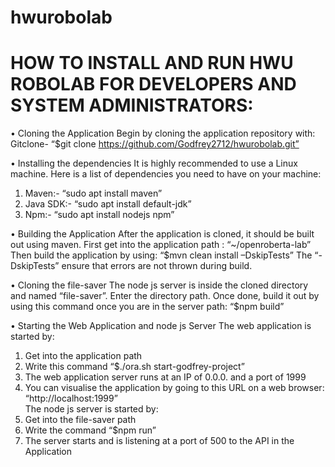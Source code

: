 # hwurobolab

# HOW TO INSTALL AND RUN HWU ROBOLAB FOR DEVELOPERS AND SYSTEM ADMINISTRATORS:
•	Cloning the Application
Begin by cloning the application repository with:
Gitclone- “$git clone https://github.com/Godfrey2712/hwurobolab.git”

•	Installing the dependencies
It is highly recommended to use a Linux machine. Here is a list of dependencies you need to have on your machine:
1.	Maven:- “sudo apt install maven”
2.	Java SDK:- “sudo apt install default-jdk”
3.	Npm:- “sudo apt install nodejs npm” 

•	Building the Application
After the application is cloned, it should be built out using maven. First get into the application path : “~/openroberta-lab”
Then build the application by using:
“$mvn clean install –DskipTests”
The “-DskipTests” ensure that errors are not thrown during build.

•	Cloning the file-saver
The node js server is inside the cloned directory and named “file-saver”. Enter the directory path.
Once done, build it out by using this command once you are in the server path:
“$npm build”

•	Starting the Web Application and node js Server
The web application is started by:
1.	Get into the application path
2.	Write this command “$./ora.sh start-godfrey-project”
3.	The web application server runs at an IP of 0.0.0. and a port of 1999
4.	You can visualise the application by going to this URL on a web browser:
“http://localhost:1999”            
The node js server is started by:
1.	Get into the file-saver path
2.	Write the command “$npm run”
3.	The server starts and is listening at a port of 500 to the API in the Application
